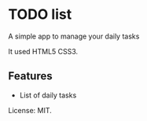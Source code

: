 # TODO list

A simple app to manage your daily tasks

It used HTML5 CSS3.

## Features

* List of daily tasks

License: MIT.